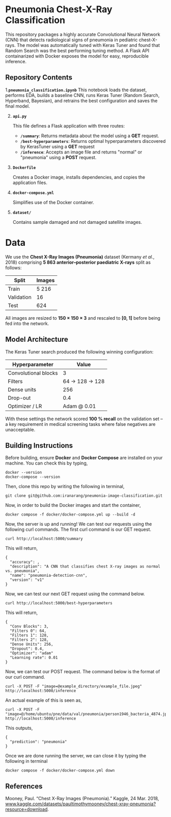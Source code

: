 # Pneumonia Chest-X-Ray Classification

This repository packages a highly accurate Convolutional Neural Network (CNN) that detects radiological signs of pneumonia in pediatric chest-X-rays. The model was automatically tuned with Keras Tuner and found that Random Search was the best performing tuning method. A Flask API containarized with Docker exposes the model for easy, reproducible inference. 

## Repository Contents

1.**`pneumonia_classification.ipynb`**
   This notebook loads the dataset, performs EDA, builds a baseline CNN, runs Keras Tuner (Random Search, Hyperband, Bayesian), and retrains the best configuration and saves the final model. 
   
2. **`api.py`**
  
   This file defines a Flask application with three routes:
   - **`/summary`**: Returns metadata about the model using a **GET** request.
   - **`/best-hyperparameters`**: Returns optimal hyperparameters discovered by KerasTuner using a **GET** request
   - **`/inference`**: Accepts an image file and returns "normal" or "pneumonia" using a **POST** request.

3. **`Dockerfile`**

   Creates a Docker image, installs dependencies, and copies the application files.

4. **`docker-compose.yml`**

   Simplifies use of the Docker container.

5. **`dataset/`**

   Contains sample damaged and not damaged satellite images.   

# Data

We use the **Chest X-Ray Images (Pneumonia)** dataset (Kermany *et al.*, 2018) comprising **5 863 anterior–posterior paediatric X-rays** split as follows:

| Split       | Images |
|-------------|--------|
| Train       | 5 216  |
| Validation  | 16     |
| Test        | 624    |

All images are resized to **150 × 150 × 3** and rescaled to **[0, 1]** before being fed into the network.

## Model Architecture

The Keras Tuner search produced the following winning configuration:

| Hyperparameter       | Value              |
|----------------------|--------------------|
| Convolutional blocks | 3                  |
| Filters              | 64 → 128 → 128     |
| Dense units          | 256                |
| Drop-out             | 0.4                |
| Optimizer / LR       | Adam @ 0.01        |

With these settings the network scored **100 % recall** on the validation set – a key requirement in medical screening tasks where false negatives are unacceptable.


## Building Instructions

Before building, ensure **Docker** and **Docker Compose** are installed on your machine. You can check this by typing, 
```
docker --version
docker-compose --version
```

Then, clone this repo by writing the following in terminal,
```
git clone git@github.com:iranarang/pneumonia-image-classification.git
```
Now, in order to build the Docker images and start the container, 
```
docker compose -f docker/docker-compose.yml up --build -d
```

Now, the server is up and running! We can test our requests using the following curl commands. The first curl command is our GET request.

```
curl http://localhost:5000/summary
```

This will return,
```
{
  "accuracy": ,
  "description": "A CNN that classifies chest X-ray images as normal vs. pneumonia",
  "name": "pneumonia-detection-cnn",
  "version": "v1"
}
```
Now, we can test our next GET request using the command below.

```
curl http://localhost:5000/best-hyperparameters
```
This will return,
```
{
  "Conv Blocks": 3,
  "Filters 0": 64,
  "Filters 1": 128,
  "Filters 2": 128,
  "Dense Units": 256,
  "Dropout": 0.4,
  "Optimizer": "adam"
  "Learning rate": 0.01
}
```

Now, we can test our POST request. The command below is the format of our curl command.
```
curl -X POST -F "image=@example_directory/example_file.jpeg" http://localhost:5000/inference
```
An actual example of this is seen as,
```
curl -X POST -F "image=@/home/ubuntu/pne/data/val/pneumonia/person1946_bacteria_4874.jpeg" http://localhost:5000/inference
```
This outputs,
```
{
  "prediction": "pneumonia"
}
```
Once we are done running the server, we can close it by typing the following in terminal
```
docker compose -f docker/docker-compose.yml down
```

## References
Mooney, Paul. “Chest X-Ray Images (Pneumonia).” Kaggle, 24 Mar. 2018, www.kaggle.com/datasets/paultimothymooney/chest-xray-pneumonia?resource=download. 
